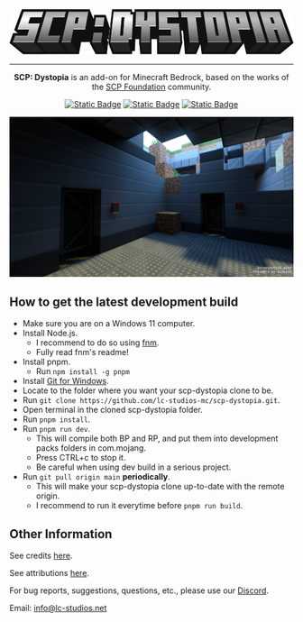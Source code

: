 <div align="center">

<img src="./media/logo.webp" alt="Logo" title="SCP: Dystopia" height="80" />

<hr/>

**SCP: Dystopia** is an add-on for Minecraft Bedrock, based on the works of the [SCP Foundation](https://scp-wiki.wikidot.com/) community.

[![Static Badge](https://img.shields.io/badge/Discord-%235865F2?style=for-the-badge&logo=discord&logoColor=%23ffffff)](https://discord.gg/K2mxsJ2trE)
[![Static Badge](https://img.shields.io/badge/CurseForge-%23f16436?style=for-the-badge&logo=curseforge&logoColor=%23ffffff)](https://www.curseforge.com/minecraft-bedrock/addons/scp-dystopia-addon)
[![Static Badge](https://img.shields.io/badge/MCPEDL-%2300a52e?style=for-the-badge)](https://mcpedl.com/scp-dystopia-addon/)

<img src="./media/banner.webp" alt="Logo" title="SCP: Dystopia" />

</div>

## How to get the latest development build

- Make sure you are on a Windows 11 computer.
- Install Node.js.
  - I recommend to do so using [fnm](https://github.com/Schniz/fnm).
  - Fully read fnm's readme!
- Install pnpm.
  - Run `npm install -g pnpm`
- Install [Git for Windows](https://git-scm.com/downloads/win).
- Locate to the folder where you want your scp-dystopia clone to be.
- Run `git clone https://github.com/lc-studios-mc/scp-dystopia.git`.
- Open terminal in the cloned scp-dystopia folder.
- Run `pnpm install`.
- Run `pnpm run dev`.
  - This will compile both BP and RP, and put them into development packs folders in com.mojang.
  - Press CTRL+c to stop it.
  - Be careful when using dev build in a serious project.
- Run `git pull origin main` **periodically**.
  - This will make your scp-dystopia clone up-to-date with the remote origin.
  - I recommend to run it everytime before `pnpm run build`.

## Other Information

See credits [here](./docs/credits.md).

See attributions [here](./docs/attributions.md).

For bug reports, suggestions, questions, etc., please use our [Discord](https://discord.gg/K2mxsJ2trE).

Email: info@lc-studios.net
